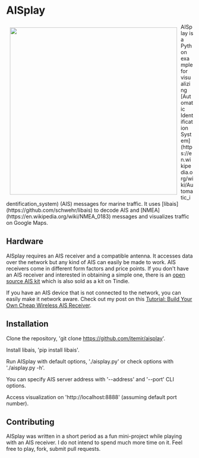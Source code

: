 AISplay
===

<img src='https://raw.githubusercontent.com/itemir/aisplay/master/screenshot.png' align='left' width='450' hspace='10' vspace='10'>
AISplay is a Python example for visualizing [Automatic Identification System](https://en.wikipedia.org/wiki/Automatic_identification_system)
(AIS) messages for marine traffic. It uses [libais](https://github.com/schwehr/libais) to decode AIS and
[NMEA](https://en.wikipedia.org/wiki/NMEA_0183) messages and visualizes traffic on Google Maps. 

Hardware
---

AISplay requires an AIS receiver and a compatible antenna. It accesses data over the network but any kind of AIS can easily be made to work. AIS receivers come in different form factors and price points. If you don't have an AIS receiver and interested in obtaining a simple one, there is an [open source AIS kit](https://github.com/astuder/dAISy) which is also sold as a kit on Tindie.

If you have an AIS device that is not connected to the network, you can easily make it network aware. Check out my post on this [Tutorial: Build Your Own Cheap Wireless AIS Receiver](https://www.partmarine.com/blog/wireless_ais_howto/).

Installation
---

Clone the repository, 'git clone https://github.com/itemir/aisplay'.

Install libais, 'pip install libais'.

Run AISplay with default options, './aisplay.py' or check options with './aisplay.py -h'.

You can specify AIS server address with '--address' and '--port' CLI options.

Access visualization on 'http://localhost:8888' (assuming default port number).

Contributing
---

AISplay was written in a short period as a fun mini-project while playing with an AIS
receiver. I do not intend to spend much more time on it. Feel free to play, fork, submit
pull requests. 

